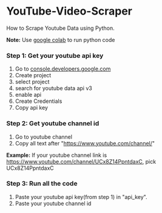# YouTube-Video-Scraper
How to Scrape Youtube Data using Python.


**Note:** Use <a href="https://colab.research.google.com/">google colab</a> to run python code

### Step 1: Get your youtube api key
1. Go to <a href="https://console.developers.google.com/">console.developers.google.com</a>
2. Create project
3. select project
4. search for youtube data api v3
5. enable api
6. Create Credentials
7. Copy api key

### Step 2: Get youtube channel id
1. Go to youtube channel
2. Copy all text after "https://www.youtube.com/channel/"

**Example:** If your youtube channel link is https://www.youtube.com/channel/UCx8Z14PpntdaxC, pick UCx8Z14PpntdaxC

### Step 3: Run all the code
1. Paste your youtube api key(from step 1) in "api_key".
2. Paste your youtube channel id
